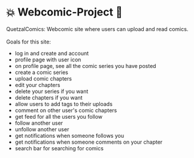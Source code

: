 # 💥 Webcomic-Project 💬 
QuetzalComics: Webcomic site where users can upload and read comics. <br>
<br>
Goals for this site:<br>
- log in and create and account<br>
- profile page with user icon<br>
- on profile page, see all the comic series you have posted<br>
- create a comic series<br>
- upload comic chapters<br>
- edit your chapters<br>
- delete your series if you want<br>
- delete chapters if you want<br>
- allow users to add tags to their uploads<br>
- comment on other user's comic chapters<br>
- get feed for all the users you follow<br>
- follow another user<br>
- unfollow another user<br>
- get notifications when someone follows you<br>
- get notifications when someone comments on your chapter<br>
- search bar for searching for comics<br>



